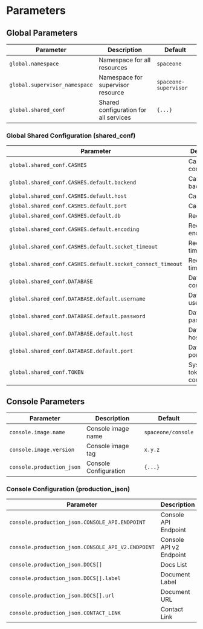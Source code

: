 # Parameters

## Global Parameters

| Parameter                     | Description                           | Default               |
|-------------------------------|---------------------------------------|-----------------------|
| `global.namespace`            | Namespace for all resources           | `spaceone`            |
| `global.supervisor_namespace` | Namespace for supervisor resource     | `spaceone-supervisor` |
| `global.shared_conf`          | Shared configuration for all services | `{...}`               |

### Global Shared Configuration (shared_conf)

| Parameter                                                  | Description                | Default                                      |
|------------------------------------------------------------|----------------------------|----------------------------------------------|
| `global.shared_conf.CASHES`                                | Cache configuration        | `{...}`                                      |
| `global.shared_conf.CASHES.default.backend`                | Cache backend              | `spaceone.core.cache.redis_cache.RedisCache` |
| `global.shared_conf.CASHES.default.host`                   | Cache host                 | `redis`                                      |
| `global.shared_conf.CASHES.default.port`                   | Cache port                 | `6379`                                       |
| `global.shared_conf.CASHES.default.db`                     | Redis DB                   | `0`                                          |
| `global.shared_conf.CASHES.default.encoding`               | Redis encoding             | `utf-8`                                      |
| `global.shared_conf.CASHES.default.socket_timeout`         | Redis socket timeout       | `10`                                         |
| `global.shared_conf.CASHES.default.socket_connect_timeout` | Redis socket timeout       | `10`                                         |
| `global.shared_conf.DATABASE`                              | Database configuration     | `{...}`                                      |
| `global.shared_conf.DATABASE.default.username`             | Database username          | `admin`                                      |
| `global.shared_conf.DATABASE.default.password`             | Database password          | `password`                                   |
| `global.shared_conf.DATABASE.default.host`                 | Database host              | `mongodb`                                    |
| `global.shared_conf.DATABASE.default.port`                 | Database port              | `27017`                                      |
| `global.shared_conf.TOKEN`                                 | System token configuration | `""`                                         |

## Console Parameters

| Parameter                 | Description           | Default            |
|---------------------------|-----------------------|--------------------|
| `console.image.name`      | Console image name    | `spaceone/console` |
| `console.image.version`   | Console image tag     | `x.y.z`            |
| `console.production_json` | Console Configuration | `{...}`            |

### Console Configuration (production_json)

| Parameter                                         | Description             | Default                              |
|---------------------------------------------------|-------------------------|--------------------------------------|
| `console.production_json.CONSOLE_API.ENDPOINT`    | Console API Endpoint    | `http://console.api.example.com`     |
| `console.production_json.CONSOLE_API_V2.ENDPOINT` | Console API v2 Endpoint | `http://console-v2.api.example.com`  |
| `console.production_json.DOCS[]`                  | Docs List               | `[...]`                              |
| `console.production_json.DOCS[].label`            | Document Label          | `User Guide`                         |
| `console.production_json.DOCS[].url`              | Document URL            | `https://cloudforet.io/docs/guides/` |
| `console.production_json.CONTACT_LINK`            | Contact Link            | `""`                                 |